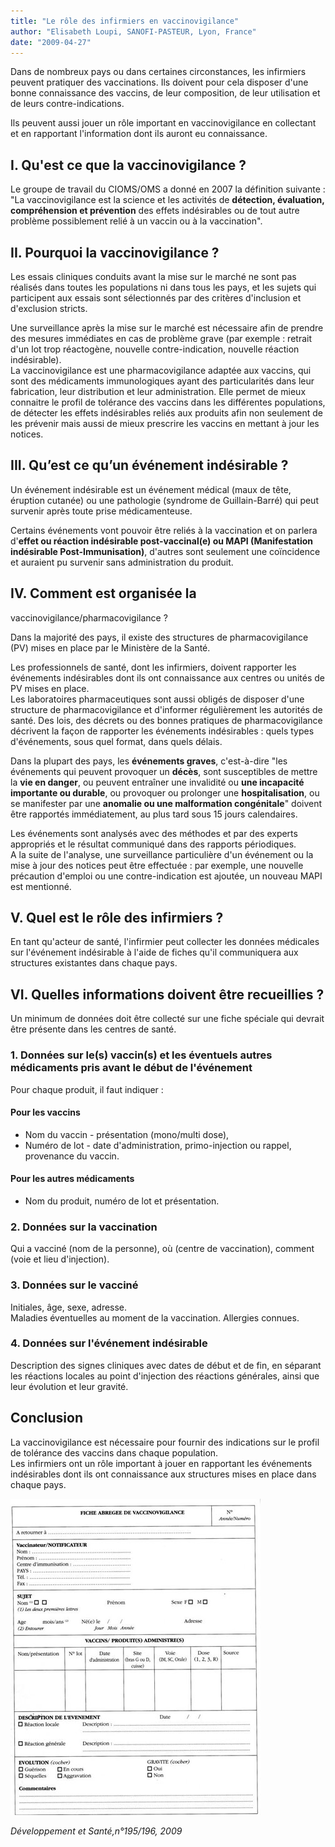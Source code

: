 ```yaml
---
title: "Le rôle des infirmiers en vaccinovigilance"
author: "Elisabeth Loupi, SANOFI-PASTEUR, Lyon, France"
date: "2009-04-27"
---
```


<div class="teaser"><p>Dans de nombreux pays ou dans certaines circonstances, les infirmiers peuvent pratiquer des vaccinations. Ils doivent pour cela disposer d'une bonne connaissance des vaccins, de leur composition, de leur utilisation et de leurs contre-indications.</p>
<p>Ils peuvent aussi jouer un rôle important en vaccinovigilance en collectant et en rapportant l'information dont ils auront eu connaissance.</p></div>

## I. Qu'est ce que la vaccinovigilance ?

Le groupe de travail du CIOMS/OMS a donné en 2007 la définition suivante :  
"La vaccinovigilance est la science et les activités de **détection, évaluation, compréhension et prévention** des effets indésirables ou de tout autre problème possiblement relié à un vaccin ou à la vaccination".

## II. Pourquoi la vaccinovigilance ?

Les essais cliniques conduits avant la mise sur le marché ne sont pas réalisés dans toutes les populations ni dans tous les pays, et les sujets qui participent aux essais sont sélectionnés par des critères d'inclusion et d'exclusion stricts.

Une surveillance après la mise sur le marché est nécessaire afin de prendre des mesures immédiates en cas de problème grave (par exemple : retrait d'un lot trop réactogène, nouvelle contre-indication, nouvelle réaction indésirable).  
La vaccinovigilance est une pharmacovigilance adaptée aux vaccins, qui sont des médicaments immunologiques ayant des particularités dans leur fabrication, leur distribution et leur administration. Elle permet de mieux connaitre le profil de tolérance des vaccins dans les différentes populations, de détecter les effets indésirables reliés aux produits afin non seulement de les prévenir mais aussi de mieux prescrire les vaccins en mettant à jour les notices.

## III. Qu’est ce qu’un événement indésirable ?

Un événement indésirable est un événement médical (maux de tête, éruption cutanée) ou une pathologie (syndrome de Guillain-Barré) qui peut survenir après toute prise médicamenteuse.

Certains événements vont pouvoir être reliés à la vaccination et on parlera d'**effet ou réaction indésirable post-vaccinal(e) ou MAPI (Manifestation indésirable Post-Immunisation)**, d'autres sont seulement une coïncidence et auraient pu survenir sans administration du produit.

## IV. Comment est organisée la

vaccinovigilance/pharmacovigilance ?

Dans la majorité des pays, il existe des structures de pharmacovigilance (PV) mises en place par le Ministère de la Santé.

Les professionnels de santé, dont les infirmiers, doivent rapporter les événements indésirables dont ils ont connaissance aux centres ou unités de PV mises en place.  
Les laboratoires pharmaceutiques sont aussi obligés de disposer d'une structure de pharmacovigilance et d'informer régulièrement les autorités de santé. Des lois, des décrets ou des bonnes pratiques de pharmacovigilance décrivent la façon de rapporter les événements indésirables : quels types d'événements, sous quel format, dans quels délais.

Dans la plupart des pays, les **événements graves**, c'est-à-dire "les événements qui peuvent provoquer un **décès**, sont susceptibles de mettre la **vie en danger**, ou peuvent entraîner une invalidité ou **une incapacité importante ou durable**, ou provoquer ou prolonger une **hospitalisation**, ou se manifester par une **anomalie ou une malformation congénitale**" doivent être rapportés immédiatement, au plus tard sous 15 jours calendaires.

Les événements sont analysés avec des méthodes et par des experts appropriés et le résultat communiqué dans des rapports périodiques.  
A la suite de l'analyse, une surveillance particulière d'un événement ou la mise à jour des notices peut être effectuée : par exemple, une nouvelle précaution d'emploi ou une contre-indication est ajoutée, un nouveau MAPI est mentionné.

## V. Quel est le rôle des infirmiers ?

En tant qu'acteur de santé, l'infirmier peut collecter les données médicales sur l'événement indésirable à l'aide de fiches qu'il communiquera aux structures existantes dans chaque pays.

## VI. Quelles informations doivent être recueillies ?

Un minimum de données doit être collecté sur une fiche spéciale qui devrait être présente dans les centres de santé.

### 1. Données sur le(s) vaccin(s) et les éventuels autres médicaments pris avant le début de l'événement

Pour chaque produit, il faut indiquer :

#### Pour les vaccins

- Nom du vaccin - présentation (mono/multi dose),
- Numéro de lot - date d'administration, primo-injection ou rappel, provenance du vaccin.

#### Pour les autres médicaments

- Nom du produit, numéro de lot et présentation.

### 2. Données sur la vaccination

Qui a vacciné (nom de la personne), où (centre de vaccination), comment (voie et lieu d'injection).

### 3. Données sur le vacciné

Initiales, âge, sexe, adresse.  
Maladies éventuelles au moment de la vaccination. Allergies connues.

### 4. Données sur l'événement indésirable

Description des signes cliniques avec dates de début et de fin, en séparant les réactions locales au point d'injection des réactions générales, ainsi que leur évolution et leur gravité.

## Conclusion

La vaccinovigilance est nécessaire pour fournir des indications sur le profil de tolérance des vaccins dans chaque population.  
Les infirmiers ont un rôle important à jouer en rapportant les événements indésirables dont ils ont connaissance aux structures mises en place dans chaque pays.

![](12188-1.jpg)

*Développement et Santé,n°195/196, 2009*
